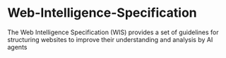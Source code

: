 # Web-Intelligence-Specification
The Web Intelligence Specification (WIS) provides a set of guidelines for structuring websites to improve their understanding and analysis by AI agents
